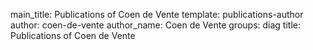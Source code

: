 main_title: Publications of Coen de Vente
template: publications-author
author: coen-de-vente
author_name: Coen de Vente
groups: diag
title: Publications of Coen de Vente